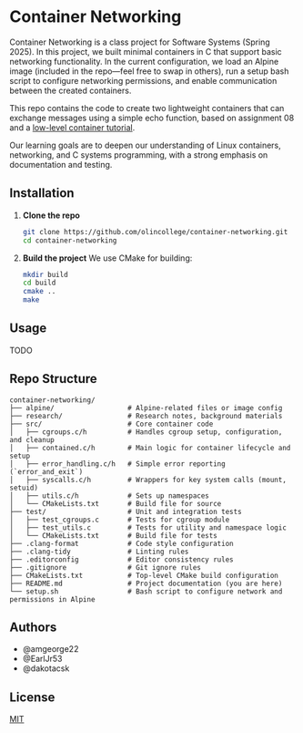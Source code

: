 # Container Networking

Container Networking is a class project for Software Systems (Spring 2025). In this project, we built minimal containers in C that support basic networking functionality. In the current configuration, we load an Alpine image (included in the repo—feel free to swap in others), run a setup bash script to configure networking permissions, and enable communication between the created containers.

This repo contains the code to create two lightweight containers that can exchange messages using a simple echo function, based on assignment 08 and a [low-level container tutorial](https://blog.lizzie.io/linux-containers-in-500-loc.html#org65bbba4).

Our learning goals are to deepen our understanding of Linux containers, networking, and C systems programming, with a strong emphasis on documentation and testing.


## Installation

1. **Clone the repo**

   ```bash
   git clone https://github.com/olincollege/container-networking.git
   cd container-networking
   ```

2. **Build the project**
   We use CMake for building:

   ```bash
   mkdir build
   cd build
   cmake ..
   make
   ```

## Usage

TODO


## Repo Structure

```{bash}
container-networking/
├── alpine/                  # Alpine-related files or image config
├── research/                # Research notes, background materials
├── src/                     # Core container code
│   ├── cgroups.c/h          # Handles cgroup setup, configuration, and cleanup
│   ├── contained.c/h        # Main logic for container lifecycle and setup
│   ├── error_handling.c/h   # Simple error reporting (`error_and_exit`)
│   ├── syscalls.c/h         # Wrappers for key system calls (mount, setuid)
│   ├── utils.c/h            # Sets up namespaces
│   └── CMakeLists.txt       # Build file for source
├── test/                    # Unit and integration tests
│   ├── test_cgroups.c       # Tests for cgroup module
│   ├── test_utils.c         # Tests for utility and namespace logic
│   └── CMakeLists.txt       # Build file for tests
├── .clang-format            # Code style configuration
├── .clang-tidy              # Linting rules
├── .editorconfig            # Editor consistency rules
├── .gitignore               # Git ignore rules
├── CMakeLists.txt           # Top-level CMake build configuration
├── README.md                # Project documentation (you are here)
└── setup.sh                 # Bash script to configure network and permissions in Alpine
```

## Authors
- @amgeorge22
- @EarlJr53
- @dakotacsk

## License

[MIT](https://choosealicense.com/licenses/mit/)

